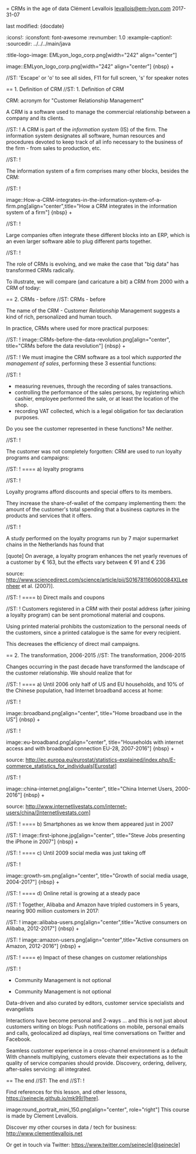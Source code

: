 = CRMs in the age of data
Clément Levallois <levallois@em-lyon.com>
2017-31-07

last modified: {docdate}

:icons!:
:iconsfont:   font-awesome
:revnumber: 1.0
:example-caption!:
:sourcedir: ../../../main/java

:title-logo-image: EMLyon_logo_corp.png[width="242" align="center"]

image::EMLyon_logo_corp.png[width="242" align="center"]
{nbsp} +

//ST: 'Escape' or 'o' to see all sides, F11 for full screen, 's' for speaker notes


== 1. Definition of CRM
//ST: 1. Definition of CRM

CRM: acronym for "Customer Relationship Management"

A CRM is a software used to manage the commercial relationship between a company and its clients.

//ST: !
A CRM is part of the *information system* (IS) of the firm. The information system designates all software, human resources and procedures devoted to keep track of all info necessary to the business of the firm - from sales to production, etc.

//ST: !

The information system of a firm comprises many other blocks, besides the CRM:

//ST: !

image::How-a-CRM-integrates-in-the-information-system-of-a-firm.png[align="center",title="How a CRM integrates in the information system of a firm"]
{nbsp} +

//ST: !

Large companies often integrate these different blocks into an ERP, which is an even larger software able to plug different parts together.

//ST: !

The role of CRMs is evolving, and we make the case that "big data" has transformed CRMs radically.

To illustrate, we will compare (and caricature a bit) a CRM from 2000 with a CRM of today:

== 2. CRMs - before
//ST: CRMs - before

The name of the CRM - Customer *Relationship* Management suggests a kind of rich, personalized and human touch.

In practice, CRMs where used for more practical purposes:

//ST: !
image::CRMs-before-the-data-revolution.png[align="center", title="CRMs before the data revolution"]
{nbsp} +

//ST: !
We must imagine the CRM software as a tool which *supported the management of sales*, performing these 3 essential functions:

//ST: !
- measuring revenues, through the recording of sales transactions.
- controlling the performance of the sales persons, by registering which cashier, employee performed the sale, or at least the location of the shop.
- recording VAT collected, which is a legal obligation for tax declaration purposes.

Do you see the customer represented in these functions? Me neither.

//ST: !

The customer was not completely forgotten: CRM are used to run loyalty programs and campaigns:

//ST: !
==== a) loyalty programs

//ST: !

Loyalty programs afford discounts and special offers to its members.

They increase the share-of-wallet of the company implementing them: the amount of the customer's total spending that a business captures in the products and services that it offers.

//ST: !

A study performed on the loyalty programs run by 7 major supermarket chains in the Netherlands has found that

[quote]
On average, a loyalty program enhances the net yearly revenues of a customer by € 163, but the effects vary between € 91 and € 236

source: http://www.sciencedirect.com/science/article/pii/S016781160600084X[Leenheer et al. (2007)].

//ST: !
==== b) Direct mails and coupons

//ST: !
Customers registered in a CRM with their postal address (after joining a loyalty program) can be sent promotional material and coupons.

Using printed material prohibits the customization to the personal needs of the customers, since a printed catalogue is the same for every recipient.

This decreases the efficiency of direct mail campaigns.

== 2. The transformation, 2006-2015
//ST: The transformation, 2006-2015

Changes occurring in the past decade have transformed the landscape of the customer relationship. We should realize that for

//ST: !
==== a) Until 2006 only half of US and EU households, and 10% of the Chinese population, had Internet broadband access at home:

//ST: !


image::broadband.png[align="center", title="Home broadband use in the US"]
{nbsp} +

//ST: !

image::eu-broadband.png[align="center", title="Households with internet access and with broadband connection EU-28, 2007-2016"]
{nbsp} +

source: http://ec.europa.eu/eurostat/statistics-explained/index.php/E-commerce_statistics_for_individuals[Eurostat]

//ST: !

image::china-internet.png[align="center", title="China Internet Users, 2000-2016"]
{nbsp} +

source: http://www.internetlivestats.com/internet-users/china/[Internetlivestats.com]


//ST: !
==== b) Smartphones as we know them appeared just in 2007

//ST: !
image::first-iphone.jpg[align="center", title="Steve Jobs presenting the iPhone in 2007"]
{nbsp} +

//ST: !
==== c) Until 2009 social media was just taking off

//ST: !

image::growth-sm.png[align="center", title="Growth of social media usage, 2004-2017"]
{nbsp} +

//ST: !
==== d) Online retail is growing at a steady pace

//ST: !
Together, Alibaba and Amazon have tripled customers in 5 years, nearing 900 million customers in 2017:

//ST: !
image::alibaba-users.png[align="center",title="Active consumers on Alibaba, 2012-2017"]
{nbsp} +

//ST: !
image::amazon-users.png[align="center",title="Active consumers on Amazon, 2012-2016"]
{nbsp} +


//ST: !
==== e) Impact of these changes on customer relationships

//ST: !
- Community Management is not optional

- Community Management is not optional

Data-driven and also curated by editors, customer service specialists and evangelists

Interactions have become personal and 2-ways
… and this is not just about customers writing on blogs:
Push notifications on mobile, personal emails and calls, geolocalized ad displays, real time conversations on Twitter and Facebook.

Seamless customer experience in a cross-channel environment is a default
With channels multiplying, customers elevate their expectations as to the quality of service companies should provide.
Discovery, ordering, delivery, after-sales servicing: all integrated.





== The end
//ST: The end
//ST: !

Find references for this lesson, and other lessons, https://seinecle.github.io/mk99/[here].

image:round_portrait_mini_150.png[align="center", role="right"]
This course is made by Clement Levallois.

Discover my other courses in data / tech for business: http://www.clementlevallois.net

Or get in touch via Twitter: https://www.twitter.com/seinecle[@seinecle]
